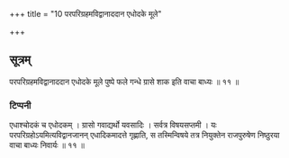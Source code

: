 +++
title = "10 परपरिग्रहमविद्वानाददान एधोदके मूले"

+++
## सूत्रम्
परपरिग्रहमविद्वानाददान एधोदके मूले पुष्पे फले गन्धे ग्रासे शाक इति वाचा बाध्यः ॥ ११ ॥  
### टिप्पनी
एधाश्चोदकं च एधोदकम् । ग्रासो गवाद्यर्थो यवसादिः । सर्वत्र विषयसप्तमी । यः परपरिग्रहोऽयमित्यविद्वानजानन् एधादिकमादत्ते गृह्णाति, स तस्मिन्विषये तत्र नियुक्तेन राजपुरुषेण निष्ठुरया वाचा बाध्यः निवार्यः ॥ ११ ॥  
